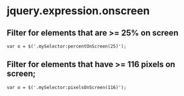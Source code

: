 jquery.expression.onscreen
==========================

## Filter for elements that are >= 25% on screen

```
var o = $('.mySelector:percentOnScreen(25)');
```

## Filter for elements that have >= 116 pixels on screen;

```
var o = $('.mySelector:pixelsOnScreen(116)');
```